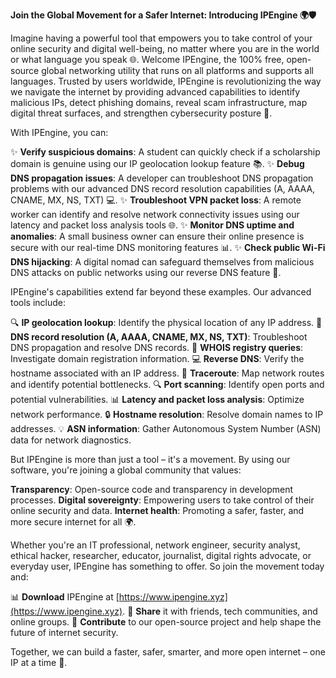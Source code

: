 **Join the Global Movement for a Safer Internet: Introducing IPEngine 🌍🛡️**

Imagine having a powerful tool that empowers you to take control of your online security and digital well-being, no matter where you are in the world or what language you speak 🌐. Welcome IPEngine, the 100% free, open-source global networking utility that runs on all platforms and supports all languages. Trusted by users worldwide, IPEngine is revolutionizing the way we navigate the internet by providing advanced capabilities to identify malicious IPs, detect phishing domains, reveal scam infrastructure, map digital threat surfaces, and strengthen cybersecurity posture 🔐.

With IPEngine, you can:

✨ **Verify suspicious domains**: A student can quickly check if a scholarship domain is genuine using our IP geolocation lookup feature 📚.
✨ **Debug DNS propagation issues**: A developer can troubleshoot DNS propagation problems with our advanced DNS record resolution capabilities (A, AAAA, CNAME, MX, NS, TXT) 💻.
✨ **Troubleshoot VPN packet loss**: A remote worker can identify and resolve network connectivity issues using our latency and packet loss analysis tools 🌐.
✨ **Monitor DNS uptime and anomalies**: A small business owner can ensure their online presence is secure with our real-time DNS monitoring features 📊.
✨ **Check public Wi-Fi DNS hijacking**: A digital nomad can safeguard themselves from malicious DNS attacks on public networks using our reverse DNS feature 🛂.

IPEngine's capabilities extend far beyond these examples. Our advanced tools include:

🔍 **IP geolocation lookup**: Identify the physical location of any IP address.
📡 **DNS record resolution (A, AAAA, CNAME, MX, NS, TXT)**: Troubleshoot DNS propagation and resolve DNS records.
👀 **WHOIS registry queries**: Investigate domain registration information.
💻 **Reverse DNS**: Verify the hostname associated with an IP address.
🚀 **Traceroute**: Map network routes and identify potential bottlenecks.
🔍 **Port scanning**: Identify open ports and potential vulnerabilities.
📊 **Latency and packet loss analysis**: Optimize network performance.
🔒 **Hostname resolution**: Resolve domain names to IP addresses.
💡 **ASN information**: Gather Autonomous System Number (ASN) data for network diagnostics.

But IPEngine is more than just a tool – it's a movement. By using our software, you're joining a global community that values:

**Transparency**: Open-source code and transparency in development processes.
**Digital sovereignty**: Empowering users to take control of their online security and data.
**Internet health**: Promoting a safer, faster, and more secure internet for all 🌍.

Whether you're an IT professional, network engineer, security analyst, ethical hacker, researcher, educator, journalist, digital rights advocate, or everyday user, IPEngine has something to offer. So join the movement today and:

📊 **Download** IPEngine at [https://www.ipengine.xyz](https://www.ipengine.xyz).
🤝 **Share** it with friends, tech communities, and online groups.
💬 **Contribute** to our open-source project and help shape the future of internet security.

Together, we can build a faster, safer, smarter, and more open internet – one IP at a time 🔗.